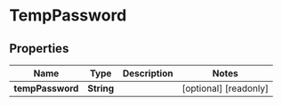 

# TempPassword


## Properties

| Name | Type | Description | Notes |
|------------ | ------------- | ------------- | -------------|
|**tempPassword** | **String** |  |  [optional] [readonly] |



